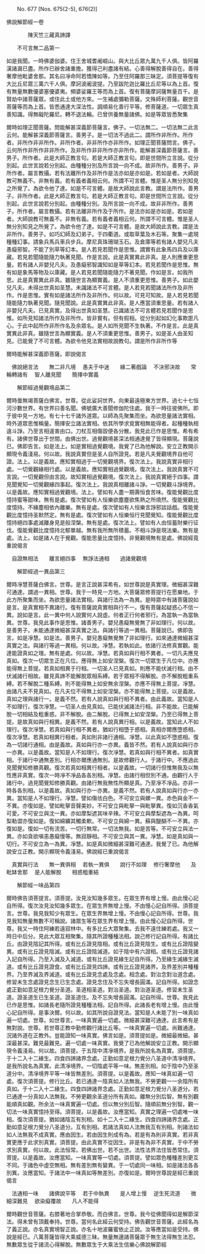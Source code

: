 ﻿　　No. 677 [Nos. 675(2-5), 676(2)]

佛說解節經一卷

　　　　陳天竺三藏真諦譯


　　不可言無二品第一

如是我聞。一時佛婆伽婆。住王舍城耆阇崛山。與大比丘眾九萬九千人俱。皆阿羅漢諸漏已盡。所作已辦舍諸重擔。獲得己利盡諸有結。心善得解脫善得自在。善得奢摩他毗婆舍那。其名曰凈命阿若憍陳如等。乃至住阿羅那三昧定。須菩提等復有大比丘尼眾三萬六千人俱。摩訶波阇波提。乃至跋陀迦比羅比丘尼等以為上首。復有無量無數優婆塞優婆夷。頻婆娑羅王等而為上首。復有菩薩摩訶薩無量百千。是賢劫中諸菩薩眾。或住此土或他方來。一生補處彌勒菩薩。文殊師利菩薩。觀世音菩薩等而為上首。皆悉通達大深法性。調順易化善行平等。修菩薩道。一切眾生真善知識。得無礙陀羅尼。轉不退法輪。已曾供養無量諸佛。如是等眾皆悉聚集

爾時如理正聞菩薩。問能解甚深義節菩薩言。佛子。一切法無二。一切法無二此言云何。能解甚深義節菩薩言。善男子。是一切法不過此二。謂所作非所作。所作者。非所作非非所作。非所作者。非非所作亦非所作。如理正聞菩薩問言。佛子。云何所作非所作非非所作。及非所作非非所作亦非所作。能解甚深義節菩薩言。善男子。所作者。此是大師正教言句。若是大師正教言句。即是世間所立言說。從分別起。此世言說若分別起。由種種分別及所言說一向不成。故非所作。善男子。非所作者。屬言教攝。若有法離所作及非所作是法亦如是亦如是。若如是者。大師說教可無義不。非無有義。若有義者義相云何。所謂不可言體。惟是圣人無分別知見之所覺了。為欲令他了達。如是不可言體。是故大師說此言教。謂是法所作。善男子。非所作者。此是大師正教言句。若是大師正教言句。即是世間所立言說。從分別起。此世言說若分別起。由種種分別。及所言說一向不成。故非非所作。善男子。所作者。屬言教攝。若有法離非所作及于所作。是法亦如是亦如是。若如是者。大師說教可無義不。非無有義。若有義者義相云何。所謂不可言體。惟是圣人無分別知見之所覺了。為欲令他了達。如是不可言體。是故大師說此言教。謂是法非所作。善男子。如巧幻師及幻弟子。于四衢道。或取草葉及木石等。聚集一處現種種幻事。請象兵馬兵車兵步兵。摩尼真珠珊瑚玉石。及倉庫等若有諸人嬰兒凡夫愚癡邪智。不能了別草等幻本。是人若見若聞作是思惟。謂實有此象馬四兵及以庫藏。若見若聞隨能隨力執著見聞。作是言說。此是真實異此非真。是人則應重更思量。若有諸人非嬰兒凡夫。及愚癡邪智識知如是草等幻本。若見若聞作是思惟。無有如是象馬等物及以庫藏。是人若見若聞隨能隨力不著見聞。作如是言。如我所思。此是真實異此非真。雖隨世言為顯實義。是人不須重更思惟。善男子。如此嬰兒凡夫。未得出世真如圣慧。未識諸法不可言體。是人若見若聞諸法所作及非所作。作是思惟。實有如是諸法所作及非所作。何以故。可見可知故。是人若見若聞隨能隨力執著見聞。隨見聞說。此是真實異此非真。是人應當須重思量。若有諸人非嬰兒凡夫。已見真實。及得出世真如圣慧。已識諸法不可言體若見若聞作是思惟。如所見知諸法所作及非所作。皆非實有。但有假相。從分別起如幻化事欺誑凡心。于此中起所作非所作名及余眾名。是人如所見聞不生執著。不作是言。此是真實異此非真。雖隨世言為顯實義。是人不須重更思惟。善男子。如是圣人由圣知見。已能覺了不可言體。為欲令他見法實相故說教句。謂是所作非所作等

爾時能解甚深義節菩薩。即說偈言

　佛說絕言法　　無二非凡境
　愚夫于中迷　　緣二著戲論
　不決邪決故　　常輪轉諸有
　智人離見聞　　簡擇中實義　

　　解節經過覺觀境品第二

爾時曇無竭菩薩白佛言。世尊。從此娑訶世界。向東最遠極東方世界。過七十七恒河沙數世界。有世界曰善名聞。佛號廣大善聞修伽陀住處。我于一時往彼佛所。即于彼中見一方地。有七十七千諸外道眾。以師為先聚集而坐。為欲思量諸法實相。時外道眾思惟稱量。簡擇安立諸法實相。依其所學求覓實相無能得者。起種種執相違斗諍。乃至言相違害由口。刀杖互相傷毀便各分散。我見此已作是思惟。希有希有。諸佛世尊出于世間。由佛出世。過覺觀境甚深法相通達覺了皆得顯現。菩薩說已。佛即告言。如是法上。如是實相過覺觀境。我覺了已為他解說。安立正教開示顯現令義淺易。何以故。我說真實但是圣人自所證見。若是凡夫覺觀境界自他可證。法上。以是義故。應知實相過于一切覺觀境界。復次法上。我說真實非相行處。一切覺觀緣相行處。以是義故。應知實相過覺觀境。復次法上。我說真實不可言說。一切覺觀但由言說。故知實相過覺觀境。復次法上。我說真實絕于四事。謂見聞覺知一切覺觀緣四事起。復次法上。我說真相離諸斗諍。一切覺觀斗諍境界。以是義故。應知實相過覺觀境。法上。譬如有人盡一期壽恒食苦味。復能覺觀比度憶持蜜等甜味。無有是處。復次譬如有人恒樂欲塵塵欲焦熱之所燒然。復能覺觀比度憶持。不緣塵相依內離樂。無有是處。復次譬如有人恒樂言諍邪談話戲。復能覺觀比度憶持圣默然定。無有是處。復次譬如有人恒樂恒行見聞覺知。復能覺觀比度憶持絕四事處滅離身見是般涅槃。無有是處。復次法上。譬如有人由恒蓄財樂行征伐。復能覺觀比度憶持北郁單越。無有我所無所積蓄。不相斗諍是現法樂。無有是處。法上。如是諸人在于覺觀。復能思量比度憶持。非覺觀境無有是處。佛說經竟重說偈言

　自證無相法　　離言絕四事
　無諍法通相　　過諸覺觀境　

　　解節經過一異品第三

爾時凈慧菩薩白佛言。世尊。是言正說甚深希有。如世尊說是真實理。微細甚深難可通達。謂過一異相。世尊。我于一時見一方地。大菩薩眾修菩提行在愿樂地。于此方所聚集而坐。為欲思量諸法實相。與諸行法為一為異。是時眾中有諸菩薩說如是言。是真實相不異諸行。復有菩薩說真實相與行不一。復有菩薩起疑惑心不信一異。說如是言。此一異中何人說實何人說虛。何者正行何者邪行。為當執一為當執異。世尊。我見此事作是思惟。諸善男子。嬰兒愚癡無覺無了非如理行。何以故。是善男子。未能通達微細甚深真實之法。與諸行等過一異相。菩薩說已。佛即告言。如是凈慧。如是法。善男子。嬰兒愚癡無覺無了非如理行。如來通達微細甚深真實之法。與諸行等過一異相。何以故。凈慧。若執如此。依諸行法修真實觀。能達能證真如之理。無有是處。何以故。凈慧。若真如與行相不異者。一切凡夫應見真如。復次一切眾生正在凡位。應得無上如安涅槃。復次一切眾生于凡位中。亦應能得無上菩提。若真如相異于行相。一切圣人已見真如。則應不能伏滅行相。由不伏滅諸行相故。雖見真諦不能解脫眾相系縛。若于眾相不得解脫。亦不解脫粗重系縛。若不解脫二種系縛。則不能得無上如安無余涅槃。亦應不得無上菩提。凈慧。由諸凡夫不見真如。在凡夫位不得無上如安涅槃。亦不能得無上菩提。以是義故。真如之理與諸行一。是義不然。若有人說真如與行相不異者。由此義故。當知是人不如理行。復次凈慧。一切圣人由見真如。已能伏滅諸法行相。非不能故。已能解脫一切相結及粗重惑。非不解脫。由二解脫。已得無上如安涅槃。乃至已得無上菩提。是故真如與行相異。是義不然。若有人說真異行相。以是義故。當知此人不如理行。復次凈慧。若真如與行相不異者。猶如行相墮于惑相。真相亦爾應墮惑相。復次凈慧。若真如相異行相者。真如則非諸行通相。凈慧。以此真如不墮惑相。復為一切諸行通相。由是義故。真如與行亦一亦異。義皆不然。若有人說真如與行亦一亦異。以是義故。當知是人不如理行。復次凈慧。若真如與行相不異者。如真實相。于諸行中通無差別。行相亦爾應通無別。是故修觀行人。于諸行中。不應過此見聞覺知修勝真觀。復次若真如相異行相者。以是義故。一切諸行但惟無我及以無性應非真實。復次一時凈不凈品各各別相。凈慧。由諸行相但別不通。由觀行人于諸行中。過見聞覺知修勝真觀。由諸行無我無性所顯是真。乃至凈不凈品。亦非一時各各別相。以是義故。真如與行亦一亦異。是義不然。若有人說真如與行亦一亦異。當知是人不如理行。凈慧。譬如傷佉白色。不可安立與螺一異。赤色與金不一不異。亦復如是。譬如毗拏音聲美妙。不可安立與毗拏一與毗拏異。復如沉香香氣可愛。不可安立與沈一異。亦如摩梨遮其味辛辣。不可安立與摩梨遮為一為異。呵梨勒澀亦復如是。復如綿纊其觸柔軟。不可安立與綿一異。蘇與醍醐不一不異。亦復如是。復如一切有流苦。一切行無常。一切法無我。如是苦等。不可安立與法一異。亦如貪欲嗔恚愚癡慢等。無寂靜相。不可安立與其一異。凈慧。如是真如與一切行。不可安立為一為異。凈慧。如是真如微細甚深難可通達。我覺了已。為他解說安立正教。開示顯現令義淺易。佛說經已重說偈言

　真實與行法　　無一異俱相
　若執一異俱　　說行不如理
　修行奢摩他　　及毗缽舍那
　是人能解脫　　相惑粗重結　

　　解節經一味品第四

爾時佛告須菩提言。須菩提。汝見汝知幾多眾生。在眾生界有增上慢。由此慢心記自所得。復次汝見汝知幾多眾生。在眾生界無增上慢。不由慢心記自所得。須菩提言。世尊。我見我知少有眾生。在眾生界無增上慢。不由慢心記自所得。世尊。我見我知無量無數不可稱說。諸眾生等在眾生界有增上慢。由此慢心記自所得。世尊。我又一時住阿練若遠寂林中。有多比丘大眾聚集。去我不遠住練若處。我又一時日中后分。見此大眾互相聚集。隨其所證種種法相。說己修行記自所得。有諸比丘。由證見陰記其所得。或有比丘證見陰相。或有比丘證見陰生。或有比丘證陰變異。或有比丘證見陰滅。或有比丘證陰滅道。如于陰中有六證相。或有比丘證見諸入記自所得。乃至入滅及入滅道。或有比丘證見緣生記自所得。乃至緣生滅緣生滅道。或有比丘證見證食。或有比丘證見四諦。或有比丘證見諸界。及界差別并種種界。乃至界滅及界滅道。或有比丘證見念處及念處。相念處。對治念對治道念處。修習未生念處證見念生已生念處。證見念住及不忘失增長圓滿。記自所得。如證念處正勤如意足根力覺分圣道。圣道相圣道。對治圣道。對治道圣道。修習未生圣道。證圣道生已生圣道。證圣道住。及不忘失增長圓滿。記自所得。世尊。我見此已作是思惟。如諸長老隨所證見種種法相。記自所得。此諸長老有增上慢。由此慢心記自所得。是事決爾。何以故。如其所說自證見法。當知是人未能了別一味真如遍一切處。世尊。如世尊言。一味真實遍一切處。微細甚深難可通達。此言希有是無對說。世尊。若世尊正教中勤修觀行諸比丘等。一味真實遍一切處。尚難通達。況諸外道在正教外。豈能證知一味真實。佛言如是。須菩提如是。微細最微細。甚深最甚深。難見最難見。遍一切處一味真實。我覺了已為他解說安立正教。開示顯現令義淺易。何以故。須菩提。于五陰中清凈境界。是我所說名為真實。須菩提。于十二入十二緣生。四食四諦諸界念處。正勤如意足根力覺分八圣道中清凈境界。是我所說名為真實。此清凈境界。一切陰處平等一味。無差別相。如于陰中乃至圣道分中。清凈境界平等一味皆無差別。須菩提。以是義故。應知一味真如遍一切處。復次須菩提。修行比丘。若已通達一陰真如人法無我。不勞更觀一一余陰所有真如。于十二入十二緣生。四食四諦諸界念處。正勤如意足根力覺分八圣道分。若已通達一分真如人法無我。不勞更觀余圣道分所有真如。離無分別后智。無有別觀能順真如觀。所余法一味真實遍一切處。但以無分別后智。隨順前無分別智。觀一切法一味真實憶持至得。須菩提。以是義故。汝應當知。真實之理遍一切處唯一味相。復次須菩提。猶如諸陰互有別相。如十二入十二緣生。四食四諦諸界念處。正勤如意足根力覺分八圣道分。互有別相。若諸法真如人法無我互有別相。則諸法如如人法無我不成真實。應由因生。若由因生則成有為。若是有為則非真實。若非真實更應于此求別真實。須菩提。由此真實不從因生。非是有為非不真實。于中不勞求別真實。何以故。此法恒常。若佛出世。若不出世。法性法界法住皆悉常住。須菩提。以是義故。汝應當知。一味真實等一切處。須菩提。譬如眾色種種差別更互不同。于諸色中虛空無相。無有差別無有變異。于一切處同一味相。如是諸法各各別異。汝應當知。于諸法中一味真如等無差別。亦復如是。爾時世尊說是經已重說偈言

　法通相一味　　諸佛說平等
　若于中執異　　是人增上慢
　逆生死流道　　微細深難見
　欲染癡覆故　　凡人不能得　

爾時觀世音菩薩。右膝著地合掌恭敬。而白佛言。世尊。我今從佛聞得如是解節深法。得未曾有頂戴奉持。世尊。當何名此經云何受持。佛告觀世音菩薩。此經名為了義正說。亦名真實境智正說。亦名十地波羅蜜依止正說。汝等應當如是受持。佛說是經已。八萬菩薩皆得大乘威德三昧。無量無邊諸菩薩眾于無生法得無生法忍。無數眾生從于諸流心得解脫。無數眾生于大乘法生信樂心佛說解節經
